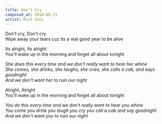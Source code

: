 ```yaml
---
title: Don't Cry
composed_at: 2010-09-21
artist: Rich Soni
---
```


Don't cry, Don't cry  
Wipe away your tears cuz its a real good year to be alive  

Its alright, Its alright  
You'll wake up in the morning and forget all about tonight  

*She does this every time and we don't really want to hear her whine*  
*She comes, she drinks, she laughs, she cries, she calls a cab, and says goodnight*  
*And we don't want her to ruin our night*  

Alright, Alright  
You'll wake up in the morning and forget all about tonight  

*You do this every time and we don't really want to hear you whine*  
*You come you drink you laugh you cry you call a cab and say goodnight*  
*And we don't want you to ruin our night*  
